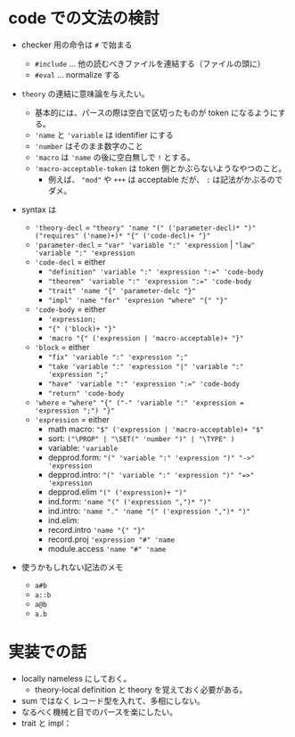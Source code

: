 # code での文法の検討
- checker 用の命令は `#` で始まる
  - `#include` ... 他の読むべきファイルを連結する（ファイルの頭に）
  - `#eval` ... normalize する
- `theory` の連結に意味論を与えたい。
  - 基本的には、パースの際は空白で区切ったものが token になるようにする。
  - `'name` と `'variable` は identifier にする
  - `'number` はそのまま数字のこと
  - `'macro` は `'name` の後に空白無しで `!` とする。
  - `'macro-acceptable-token` は token 側とかぶらないようなやつのこと。 
    - 例えば、 `"mod"` や `+++` は acceptable だが、 `:` は記法がかぶるのでダメ。
- syntax は
  - `'theory-decl` = `"theory" 'name "(" ('parameter-decl)* ")" ("requires" ('name)+)* "{" ('code-decl)+ "}"`
  - `'parameter-decl` = `"var" 'variable ":" 'expression` | `"law" 'variable ":" 'expression`
  - `'code-decl` = either
    - `"definition" 'variable ":" 'expression ":=" 'code-body`
    - `"theorem" 'variable ":" 'expression ":=" 'code-body`
    - `"trait" 'name "{" 'parameter-delc "}"`
    - `"impl" 'name "for" 'expresion "where" "{" "}"`
  - `'code-body` = either
    - `'expression;`
    - `"{" ('block)+ "}"`
    - `'macro "{" ('expression | 'macro-acceptable)+ "}"`
  - `'block` =  either 
    - `"fix" 'variable ":" 'expression ";"`
    - `"take 'variable ":" 'expression "|" 'variable ":" 'expression ";"`
    - `"have" 'variable ":" 'expression ":=" 'code-body`
    - `"return" 'code-body`
  - `'where` = `"where" "{" ("-" 'variable ":" 'expression = 'expression ";") "}"`
  - `'expression` = either
    - math macro: `"$" ('expression | 'macro-acceptable)+ "$"`
    - sort: `("\PROP" | "\SET(" 'number ")" | "\TYPE" )`
    - variable: `'variable`
    - depprod.form: `"(" 'variable ":" 'expression ")" "->"  'expression`
    - depprod.intro: `"(" 'variable ":" 'expression ")" "=>"  'expression`
    - depprod.elim `"(" ('expression)+ ")"`
    - ind.form: `'name "(" ('expression ",")* ")"`
    - ind.intro: `'name "." 'name "(" ('expression ",")* ")"`
    - ind.elim: 
    - record.intro `'name "{" "}"`
    - record.proj `'expression "#" 'name`
    - module.access `'name "#" 'name`

- 使うかもしれない記法のメモ
  - `a#b`
  - `a::b`
  - `a@b`
  - `a.b`

# 実装での話
- locally nameless にしておく。
  - theory-local definition と theory を覚えておく必要がある。
- sum ではなく レコード型を入れて、多相にしない。
- なるべく機械と目でのパースを楽にしたい。
- trait と impl：
